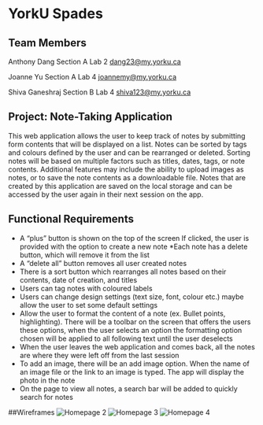 # YorkU Spades

## Team Members
Anthony Dang
Section A Lab 2
dang23@my.yorku.ca

Joanne Yu
Section A Lab 4
joannemy@my.yorku.ca

Shiva Ganeshraj
Section B Lab 4
shiva123@my.yorku.ca

## Project: Note-Taking Application
This web application allows the user to keep track of notes by submitting form contents that will be displayed on a list. Notes can be sorted by tags and colours defined by the user and can be rearranged or deleted. Sorting notes will be based on multiple factors such as titles, dates, tags, or note contents. Additional features may include the ability to upload images as notes, or to save the note contents as a downloadable file. Notes that are created by this application are saved on the local storage and can be accessed by the user again in their next session on the app.

## Functional Requirements
* A “plus” button is shown on the top of the screen If clicked, the user is provided with the option to create a new note
*Each note has a delete button, which will remove it from the list
* A “delete all” button removes all user created notes
* There is a sort button which rearranges all notes based on their contents, date of creation, and titles
* Users can tag notes with coloured labels
* Users can change design settings (text size, font, colour etc.) maybe allow the user to set some default settings
* Allow the user to format the content of a note (ex. Bullet points, highlighting). There will be a toolbar on the screen that offers the users these options, when the user selects an option the formatting option chosen will be applied  to all following text until the user deselects  
* When the user leaves the web application and comes back, all the notes are where they were left off from the last session
* To add an image, there will be an add image option. When the name of an image file or the link to an image is typed. The app will display the photo in the note
* On the page to view all notes, a search bar will be added to quickly search for notes

##Wireframes
![Homepage 2](https://user-images.githubusercontent.com/89216084/138776400-b4e549a0-d2bd-473d-9d6a-b4cd0176254c.png)
![Homepage 3](https://user-images.githubusercontent.com/89216084/138776401-61b23d0c-3624-41fa-9138-6cfdaea6b55f.png)
![Homepage 4](https://user-images.githubusercontent.com/89216084/138776402-832ab151-91eb-48c0-b3a4-fbea9270e2c7.png)
